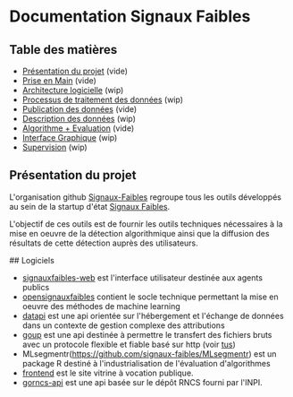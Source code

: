 # Documentation Signaux Faibles

## Table des matières

- [Présentation du projet](#présentation-du-projet) (vide)
- [Prise en Main](prise-en-main.md) (vide)
- [Architecture logicielle](architecture-logicielle.md) (wip)
- [Processus de traitement des données](processus-traitement-donnees.md) (wip)
- [Publication des données](processus-traitement-donnees.md) (vide)
- [Description des données](description-donnees.md) (wip)
- [Algorithme + Evaluation](algorithme-evaluation.md) (vide)
- [Interface Graphique](interface-graphique.md) (wip)
- [Supervision](supervision.md) (wip)

## Présentation du projet

L'organisation github [Signaux-Faibles](https://github.com/signaux-faibles/) regroupe tous les outils développés au sein de la startup d'état [Signaux Faibles](https://beta.gouv.fr/startups/signaux-faibles.html).

L'objectif de ces outils est de fournir les outils techniques nécessaires à la mise en oeuvre de la détection algorithmique ainsi que la diffusion des résultats de cette détection auprès des utilisateurs.

## Logiciels

- [signauxfaibles-web](https://github.com/signaux-faibles/signauxfaibles-web) est l'interface utilisateur destinée aux agents publics
- [opensignauxfaibles](https://github.com/signaux-faibles/opensignauxfaibles) contient le socle technique permettant la mise en oeuvre des méthodes de machine learning
- [datapi](https://github.com/signaux-faibles/datapi) est une api orientée sur l'hébergement et l'échange de données dans un contexte de gestion complexe des attributions
- [goup](https://github.com/signaux-faibles/goup) est une api destinée à permettre le transfert des fichiers bruts avec un protocole flexible et fiable basé sur http (voir [tus](https://github.com/tus))
- MLsegmentr(https://github.com/signaux-faibles/MLsegmentr) est un package R destiné à l'industrialisation de l'évaluation d'algorithmes
- [frontend](https://github.com/signaux-faibles/frontend) est le site vitrine à vocation publique.
- [gorncs-api](https://github.com/signaux-faibles/gorncs-api) est une api basée sur le dépôt RNCS fourni par l'INPI.
